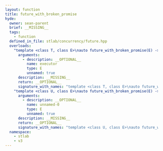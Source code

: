 ```yaml
---
layout: function
title: future_with_broken_promise
hyde:
  owner: sean-parent
  brief: __MISSING__
  tags:
    - function
  defined_in_file: stlab/concurrency/future.hpp
  overloads:
    "template <class T, class E>\nauto future_with_broken_promise(E) -> detail::reduced_t<T>":
      arguments:
        - description: __OPTIONAL__
          name: executor
          type: E
          unnamed: true
      description: __MISSING__
      return: __OPTIONAL__
      signature_with_names: "template <class T, class E>\nauto future_with_broken_promise(E executor) -> detail::reduced_t<T>"
    "template <class U, class E>\nauto future_with_broken_promise(E) -> detail::reduced_t<U>":
      arguments:
        - description: __OPTIONAL__
          name: unnamed-0
          type: E
          unnamed: true
      description: __MISSING__
      return: __OPTIONAL__
      signature_with_names: "template <class U, class E>\nauto future_with_broken_promise(E) -> detail::reduced_t<U>"
  namespace:
    - stlab
    - v3
---
```

